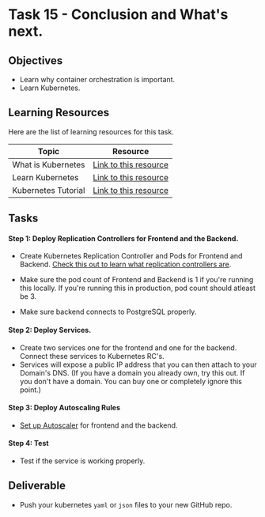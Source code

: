 # Task 15 - Conclusion and What's next. 

## Objectives

- Learn why container orchestration is important. 
- Learn Kubernetes. 

## Learning Resources

Here are the list of learning resources for this task. 

Topic | Resource
------------ | -------------
What is Kubernetes | [Link to this resource](https://www.youtube.com/watch?v=F-p_7XaEC84)
Learn Kubernetes | [Link to this resource](https://www.youtube.com/watch?v=R-3dfURb2hA&list=PLbG4OyfwIxjFE5Ban_n2JdGad4EDWmisR)
Kubernetes Tutorial | [Link to this resource](https://www.youtube.com/watch?v=tqr581_bBM0&list=PLot-YkcC7wZ9xwMzkzR_EkOrPahSofe5Q)

## Tasks

#### Step 1: Deploy Replication Controllers for Frontend and the Backend. 

- Create Kubernetes Replication Controller and Pods for Frontend and Backend. [Check this out to learn what replication controllers are](https://kubernetes.io/docs/concepts/workloads/controllers/replicationcontroller/). 

- Make sure the pod count of Frontend and Backend is 1 if you're running this locally. If you're running this in production, pod count should atleast be 3. 

- Make sure backend connects to PostgreSQL properly. 

#### Step 2: Deploy Services. 

- Create two services one for the frontend and one for the backend. Connect these services to Kubernetes RC's. 
- Services will expose a public IP address that you can then attach to your Domain's DNS. (If you have a domain you already own, try this out. If you don't have a domain. You can buy one or completely ignore this point.)

#### Step 3: Deploy Autoscaling Rules

- [Set up Autoscaler](https://kubernetes.io/docs/tasks/run-application/horizontal-pod-autoscale/) for frontend and the backend. 

#### Step 4: Test

- Test if the service is working properly. 

## Deliverable

- Push your kubernetes `yaml` or `json` files to your new GitHub repo. 


